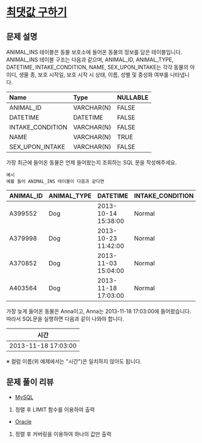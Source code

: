 # [최댓값 구하기](https://programmers.co.kr/learn/courses/30/lessons/59415)

## 문제 설명
ANIMAL_INS 테이블은 동물 보호소에 들어온 동물의 정보를 담은 테이블입니다. ANIMAL_INS 테이블 구조는 다음과 같으며, ANIMAL_ID, ANIMAL_TYPE, DATETIME, INTAKE_CONDITION, NAME, SEX_UPON_INTAKE는 각각 동물의 아이디, 생물 종, 보호 시작일, 보호 시작 시 상태, 이름, 성별 및 중성화 여부를 나타냅니다.

|**Name**|**Type**|**NULLABLE**|
|:---|:---|:---|
|ANIMAL_ID|VARCHAR(N)|FALSE|
|DATETIME|DATETIME|FALSE|
|INTAKE_CONDITION|VARCHAR(N)|FALSE
|NAME|VARCHAR(N)|TRUE
|SEX_UPON_INTAKE|VARCHAR(N)|FALSE|

가장 최근에 들어온 동물은 언제 들어왔는지 조회하는 SQL 문을 작성해주세요. 

    예시
    예를 들어 ANIMAL_INS 테이블이 다음과 같다면

|**ANIMAL_ID**|**ANIMAL_TYPE**|**DATETIME**|**INTAKE_CONDITION**|**NAME**|**SEX_UPON_INTAKE**|
|---|:---|:---|:---|:---|:---|
|A399552|Dog|2013-10-14 15:38:00|Normal|Jack|Neutered Male|
|A379998|Dog|2013-10-23 11:42:00|Normal|Disciple|Intact Male|
|A370852|Dog|2013-11-03 15:04:00|Normal|Katie|Spayed Female|
|A403564|Dog|2013-11-18 17:03:00|Normal|Anna|Spayed Female|

가장 늦게 들어온 동물은 Anna이고, Anna는 2013-11-18 17:03:00에 들어왔습니다. 따라서 SQL문을 실행하면 다음과 같이 나와야 합니다.

|**시간**|
|---|
|2013-11-18 17:03:00|

※ 컬럼 이름(위 예제에서는 "시간")은 일치하지 않아도 됩니다.

## 문제 풀이 리뷰
- [MySQL](./Solution_mysql.sql)
1. 정렬 후 LIMIT 함수를 이용하여 출력
- [Oracle](./Solution_oracle.sql)
1. 정렬 후 커버링을 이용하여 하나의 값만 출력